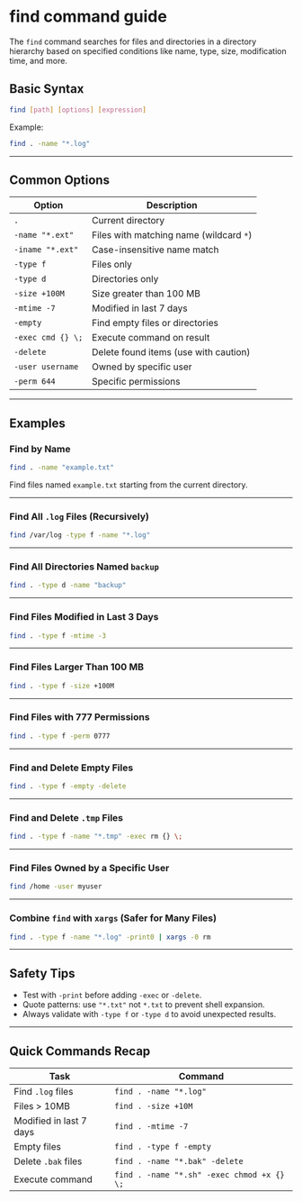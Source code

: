 # find command guide
The `find` command searches for files and directories in a directory hierarchy based on specified conditions like name, type, size, modification time, and more.

## Basic Syntax
```bash
find [path] [options] [expression]
```
Example:
```bash
find . -name "*.log"
```

---

## Common Options
| Option            | Description                             |
| ----------------- | --------------------------------------- |
| `.`               | Current directory                       |
| `-name "*.ext"`   | Files with matching name (wildcard `*`) |
| `-iname "*.ext"`  | Case-insensitive name match             |
| `-type f`         | Files only                              |
| `-type d`         | Directories only                        |
| `-size +100M`     | Size greater than 100 MB                |
| `-mtime -7`       | Modified in last 7 days                 |
| `-empty`          | Find empty files or directories         |
| `-exec cmd {} \;` | Execute command on result               |
| `-delete`         | Delete found items (use with caution)   |
| `-user username`  | Owned by specific user                  |
| `-perm 644`       | Specific permissions                    |

---

## Examples
### Find by Name
```bash
find . -name "example.txt"
```

Find files named `example.txt` starting from the current directory.

---

### Find All `.log` Files (Recursively)
```bash
find /var/log -type f -name "*.log"
```

---

### Find All Directories Named `backup`
```bash
find . -type d -name "backup"
```

---

### Find Files Modified in Last 3 Days
```bash
find . -type f -mtime -3
```

---

### Find Files Larger Than 100 MB
```bash
find . -type f -size +100M
```

---

### Find Files with 777 Permissions
```bash
find . -type f -perm 0777
```

---

### Find and Delete Empty Files
```bash
find . -type f -empty -delete
```

---

### Find and Delete `.tmp` Files
```bash
find . -type f -name "*.tmp" -exec rm {} \;
```

---

### Find Files Owned by a Specific User
```bash
find /home -user myuser
```

---

### Combine `find` with `xargs` (Safer for Many Files)
```bash
find . -type f -name "*.log" -print0 | xargs -0 rm
```

---

## Safety Tips
* Test with `-print` before adding `-exec` or `-delete`.
* Quote patterns: use `"*.txt"` not `*.txt` to prevent shell expansion.
* Always validate with `-type f` or `-type d` to avoid unexpected results.

---

## Quick Commands Recap
| Task                    | Command                                    |
| ----------------------- | ------------------------------------------ |
| Find `.log` files       | `find . -name "*.log"`                     |
| Files > 10MB            | `find . -size +10M`                        |
| Modified in last 7 days | `find . -mtime -7`                         |
| Empty files             | `find . -type f -empty`                    |
| Delete `.bak` files     | `find . -name "*.bak" -delete`             |
| Execute command         | `find . -name "*.sh" -exec chmod +x {} \;` |


